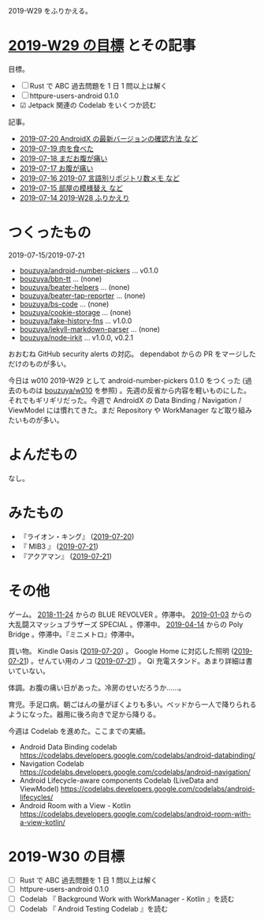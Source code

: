 2019-W29 をふりかえる。

# [2019-W29 の目標][2019-07-14] とその記事

目標。

- ☐ Rust で ABC 過去問題を 1 日 1 問以上は解く
- ☐ httpure-users-android 0.1.0
- ☑ Jetpack 関連の Codelab をいくつか読む

記事。

- [2019-07-20 AndroidX の最新バージョンの確認方法 など][2019-07-20]
- [2019-07-19 肉を食べた][2019-07-19]
- [2019-07-18 まだお腹が痛い][2019-07-18]
- [2019-07-17 お腹が痛い][2019-07-17]
- [2019-07-16 2019-07 言語別リポジトリ数メモ など][2019-07-16]
- [2019-07-15 部屋の模様替え など][2019-07-15]
- [2019-07-14 2019-W28 ふりかえり][2019-07-14]

# つくったもの

2019-07-15/2019-07-21

- [bouzuya/android-number-pickers][] ... v0.1.0
- [bouzuya/bbn-tt][] ... (none)
- [bouzuya/beater-helpers][] ... (none)
- [bouzuya/beater-tap-reporter][] ... (none)
- [bouzuya/bs-code][] ... (none)
- [bouzuya/cookie-storage][] ... (none)
- [bouzuya/fake-history-fns][] ... v1.0.0
- [bouzuya/jekyll-markdown-parser][] ... (none)
- [bouzuya/node-irkit][] ... v1.0.0, v0.2.1

おおむね GitHub security alerts の対応。 dependabot からの PR をマージしただけのものが多い。

今日は w010 2019-W29 として android-number-pickers 0.1.0 をつくった (過去のものは [bouzuya/w010][] を参照) 。先週の反省から内容を軽いものにした。それでもギリギリだった。今週で AndroidX の Data Binding / Navigation / ViewModel には慣れてきた。まだ Repository や WorkManager など取り組みたいものが多い。

# よんだもの

なし。

# みたもの

- 『ライオン・キング』 ([2019-07-20][])
- 『 MIB3 』 ([2019-07-21][])
- 『アクアマン』 ([2019-07-21][])

# その他

ゲーム。 [2018-11-24][] からの BLUE REVOLVER 。停滞中。 [2019-01-03][] からの大乱闘スマッシュブラザーズ SPECIAL 。停滞中。 [2019-04-14][] からの Poly Bridge 。停滞中。『ミニメトロ』停滞中。

買い物。 Kindle Oasis ([2019-07-20][]) 。 Google Home に対応した照明 ([2019-07-21][]) 。せんてい用のノコ ([2019-07-21][]) 。 Qi 充電スタンド。あまり詳細は書いていない。

体調。お腹の痛い日があった。冷房のせいだろうか……。

育児。手足口病。朝ごはんの量がぼくよりも多い。ベッドから一人で降りられるようになった。器用に後ろ向きで足から降りる。

今週は Codelab を進めた。ここまでの実績。

- Android Data Binding codelab https://codelabs.developers.google.com/codelabs/android-databinding/
- Navigation Codelab https://codelabs.developers.google.com/codelabs/android-navigation/
- Android Lifecycle-aware components Codelab (LiveData and ViewModel) https://codelabs.developers.google.com/codelabs/android-lifecycles/
- Android Room with a View - Kotlin https://codelabs.developers.google.com/codelabs/android-room-with-a-view-kotlin/

# 2019-W30 の目標

- ☐ Rust で ABC 過去問題を 1 日 1 問以上は解く
- ☐ httpure-users-android 0.1.0
- ☐ Codelab 『 Background Work with WorkManager - Kotlin 』を読む
- ☐ Codelab 『 Android Testing Codelab 』を読む

[2018-11-24]: https://blog.bouzuya.net/2018/11/24/
[2019-01-03]: https://blog.bouzuya.net/2019/01/03/
[2019-04-14]: https://blog.bouzuya.net/2019/04/14/
[2019-07-14]: https://blog.bouzuya.net/2019/07/14/
[2019-07-15]: https://blog.bouzuya.net/2019/07/15/
[2019-07-16]: https://blog.bouzuya.net/2019/07/16/
[2019-07-17]: https://blog.bouzuya.net/2019/07/17/
[2019-07-18]: https://blog.bouzuya.net/2019/07/18/
[2019-07-19]: https://blog.bouzuya.net/2019/07/19/
[2019-07-20]: https://blog.bouzuya.net/2019/07/20/
[2019-07-21]: https://blog.bouzuya.net/2019/07/21/
[bouzuya/android-number-pickers]: https://github.com/bouzuya/android-number-pickers
[bouzuya/bbn-tt]: https://github.com/bouzuya/bbn-tt
[bouzuya/beater-helpers]: https://github.com/bouzuya/beater-helpers
[bouzuya/beater-tap-reporter]: https://github.com/bouzuya/beater-tap-reporter
[bouzuya/bs-code]: https://github.com/bouzuya/bs-code
[bouzuya/cookie-storage]: https://github.com/bouzuya/cookie-storage
[bouzuya/fake-history-fns]: https://github.com/bouzuya/fake-history-fns
[bouzuya/jekyll-markdown-parser]: https://github.com/bouzuya/jekyll-markdown-parser
[bouzuya/node-irkit]: https://github.com/bouzuya/node-irkit
[bouzuya/w010]: https://github.com/bouzuya/w010
